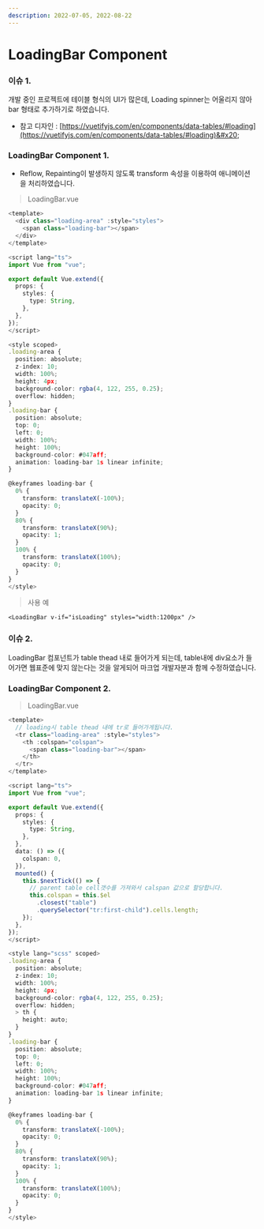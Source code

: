 ```yaml
---
description: 2022-07-05, 2022-08-22
---
```


# LoadingBar Component

### 이슈 1.

개발 중인 프로젝트에 테이블 형식의 UI가 많은데, Loading spinner는 어울리지 않아 bar 형태로 추가하기로 하였습니다.&#x20;

* 참고 디자인 : [https://vuetifyjs.com/en/components/data-tables/#loading](https://vuetifyjs.com/en/components/data-tables/#loading)&#x20;

### LoadingBar Component 1. &#x20;

* Reflow, Repainting이 발생하지 않도록 transform 속성을 이용하여 애니메이션을 처리하였습니다.

> LoadingBar.vue

```typescript
<template>
  <div class="loading-area" :style="styles">
    <span class="loading-bar"></span>
  </div>
</template>

<script lang="ts">
import Vue from "vue";

export default Vue.extend({
  props: {
    styles: {
      type: String,
    },
  },
});
</script>

<style scoped>
.loading-area {
  position: absolute;
  z-index: 10;
  width: 100%;
  height: 4px;
  background-color: rgba(4, 122, 255, 0.25);
  overflow: hidden;
}
.loading-bar {
  position: absolute;
  top: 0;
  left: 0;
  width: 100%;
  height: 100%;
  background-color: #047aff;
  animation: loading-bar 1s linear infinite;
}

@keyframes loading-bar {
  0% {
    transform: translateX(-100%);
    opacity: 0;
  }
  80% {
    transform: translateX(90%);
    opacity: 1;
  }
  100% {
    transform: translateX(100%);
    opacity: 0;
  }
}
</style>

```

> 사용 예

```
<LoadingBar v-if="isLoading" styles="width:1200px" />
```



### 이슈 2.&#x20;

LoadingBar 컴포넌트가 table thead 내로 들어가게 되는데, table내에 div요소가 들어가면 웹표준에 맞지 않는다는 것을 알게되어 마크업 개발자분과 함께 수정하였습니다.

### LoadingBar Component 2.&#x20;

> LoadingBar.vue&#x20;

```typescript
<template>
  // loading시 table thead 내에 tr로 들어가게됩니다. 
  <tr class="loading-area" :style="styles">
    <th :colspan="colspan">
      <span class="loading-bar"></span>
    </th>
  </tr>
</template>

<script lang="ts">
import Vue from "vue";

export default Vue.extend({
  props: {
    styles: {
      type: String,
    },
  },
  data: () => ({
    colspan: 0,
  }),
  mounted() {
    this.$nextTick(() => {
      // parent table cell갯수를 가져와서 calspan 값으로 할당합니다. 
      this.colspan = this.$el
        .closest("table")
        .querySelector("tr:first-child").cells.length;
    });
  },
});
</script>

<style lang="scss" scoped>
.loading-area {
  position: absolute;
  z-index: 10;
  width: 100%;
  height: 4px;
  background-color: rgba(4, 122, 255, 0.25);
  overflow: hidden;
  > th {
    height: auto;
  }
}
.loading-bar {
  position: absolute;
  top: 0;
  left: 0;
  width: 100%;
  height: 100%;
  background-color: #047aff;
  animation: loading-bar 1s linear infinite;
}

@keyframes loading-bar {
  0% {
    transform: translateX(-100%);
    opacity: 0;
  }
  80% {
    transform: translateX(90%);
    opacity: 1;
  }
  100% {
    transform: translateX(100%);
    opacity: 0;
  }
}
</style>

```
